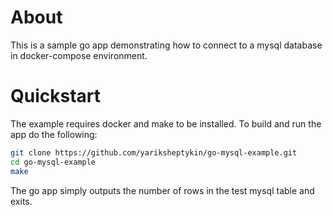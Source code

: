 # About

This is a sample go app demonstrating how to connect to a mysql database in docker-compose environment.

# Quickstart
The example requires docker and make to be installed.
To build and run the app do the following:

```bash
git clone https://github.com/yariksheptykin/go-mysql-example.git
cd go-mysql-example
make
```

The go app simply outputs the number of rows in the test mysql table and exits.
